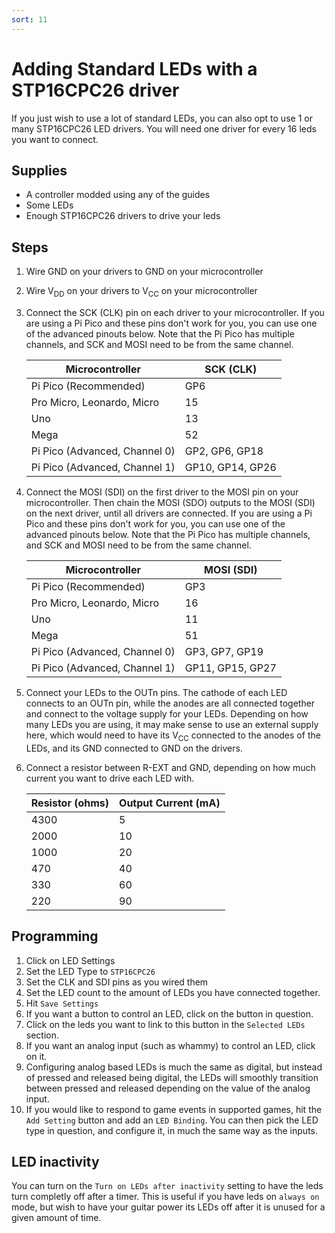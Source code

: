 ```yaml
---
sort: 11
---
```


# Adding Standard LEDs with a STP16CPC26 driver

If you just wish to use a lot of standard LEDs, you can also opt to use 1 or many STP16CPC26 LED drivers. You will need one driver for every 16 leds you want to connect.

## Supplies

- A controller modded using any of the guides
- Some LEDs
- Enough STP16CPC26 drivers to drive your leds

## Steps

1. Wire GND on your drivers to GND on your microcontroller
2. Wire V<sub>DD</sub> on your drivers to V<sub>CC</sub> on your microcontroller
3. Connect the SCK (CLK) pin on each driver to your microcontroller.
   If you are using a Pi Pico and these pins don't work for you, you can use one of the advanced pinouts below. Note that the Pi Pico has multiple channels, and SCK and MOSI need to be from the same channel.

   | Microcontroller               | SCK (CLK)        |
   | ----------------------------- | ---------------- |
   | Pi Pico (Recommended)         | GP6              |
   | Pro Micro, Leonardo, Micro    | 15               |
   | Uno                           | 13               |
   | Mega                          | 52               |
   | Pi Pico (Advanced, Channel 0) | GP2, GP6, GP18   |
   | Pi Pico (Advanced, Channel 1) | GP10, GP14, GP26 |

4. Connect the MOSI (SDI) on the first driver to the MOSI pin on your microcontroller. Then chain the MOSI (SDO) outputs to the MOSI (SDI) on the next driver, until all drivers are connected.
   If you are using a Pi Pico and these pins don't work for you, you can use one of the advanced pinouts below. Note that the Pi Pico has multiple channels, and SCK and MOSI need to be from the same channel.

   | Microcontroller               | MOSI (SDI)       |
   | ----------------------------- | ---------------- |
   | Pi Pico (Recommended)         | GP3              |
   | Pro Micro, Leonardo, Micro    | 16               |
   | Uno                           | 11               |
   | Mega                          | 51               |
   | Pi Pico (Advanced, Channel 0) | GP3, GP7, GP19   |
   | Pi Pico (Advanced, Channel 1) | GP11, GP15, GP27 |

5. Connect your LEDs to the OUTn pins. The cathode of each LED connects to an OUTn pin, while the anodes are all connected together and connect to the voltage supply for your LEDs. Depending on how many LEDs you are using, it may make sense to use an external supply here, which would need to have its V<sub>CC</sub> connected to the anodes of the LEDs, and its GND connected to GND on the drivers.
6. Connect a resistor between R-EXT and GND, depending on how much current you want to drive each LED with.

   | Resistor (ohms) | Output Current (mA) |
   | --------------- | ------------------- |
   | 4300            | 5                   |
   | 2000            | 10                  |
   | 1000            | 20                  |
   | 470             | 40                  |
   | 330             | 60                  |
   | 220             | 90                  |

## Programming

1. Click on LED Settings
2. Set the LED Type to `STP16CPC26`
3. Set the CLK and SDI pins as you wired them
5. Set the LED count to the amount of LEDs you have connected together.
6. Hit `Save Settings`
8. If you want a button to control an LED, click on the button in question. 
7. Click on the leds you want to link to this button in the `Selected LEDs` section.
9. If you want an analog input (such as whammy) to control an LED, click on it.
10. Configuring analog based LEDs is much the same as digital, but instead of pressed and released being digital, the LEDs will smoothly transition between pressed and released depending on the value of the analog input.
11. If you would like to respond to game events in supported games, hit the `Add Setting` button and add an `LED Binding`. You can then pick the LED type in question, and configure it, in much the same way as the inputs.

## LED inactivity
You can turn on the `Turn on LEDs after inactivity` setting to have the leds turn completly off after a timer. This is useful if you have leds on `always on` mode, but wish to have your guitar power its LEDs off after it is unused for a given amount of time.